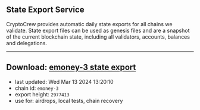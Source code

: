## State Export Service
CryptoCrew provides automatic daily state exports for all chains we validate. State export files can be used as genesis files and are a snapshot of the current blockchain state, including all validators, accounts, balances and delegations.

---
**Download: [emoney-3 state export](https://dl-eu2.ccvalidators.com/SERVICE/emoney/emoney-3_export_2977413.json)**
---

- last updated: Wed Mar 13 2024 13:20:10
- chain id: `emoney-3`
- export height: `2977413`
- use for: airdrops, local tests, chain recovery
